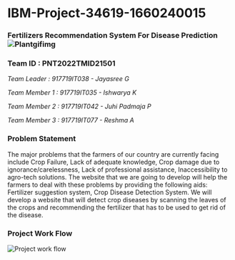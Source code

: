 # IBM-Project-34619-1660240015
### Fertilizers Recommendation System For Disease Prediction ![Plantgifimg](https://user-images.githubusercontent.com/87382215/202836106-0d927321-1463-4bf5-a9e9-d3f32c065369.gif)
### Team ID : PNT2022TMID21501
_Team Leader     : 917719IT038 - Jayasree G_

_Team Member 1   : 917719IT035 - Ishwarya K_

_Team Member 2   : 917719IT042 - Juhi Padmaja P_

_Team Member 3   : 917719IT077 - Reshma A_
### Problem Statement
The major problems that the farmers of our country are currently facing include Crop Failure, Lack of adequate knowledge, Crop damage due to ignorance/carelessness, Lack of professional assistance, Inaccessibility to agro-tech solutions. The website that we are going to develop will help the farmers to deal with these problems by providing the following aids: Fertilizer suggestion system, Crop Disease Detection System. We will develop a website that will detect crop diseases by scanning the leaves of the crops and recommending the fertilizer that has to be used to get rid of the disease.
### Project Work Flow
![Project work flow](https://user-images.githubusercontent.com/87382215/202835217-6dabb619-3400-4846-909c-7512992f1d25.jpg)

